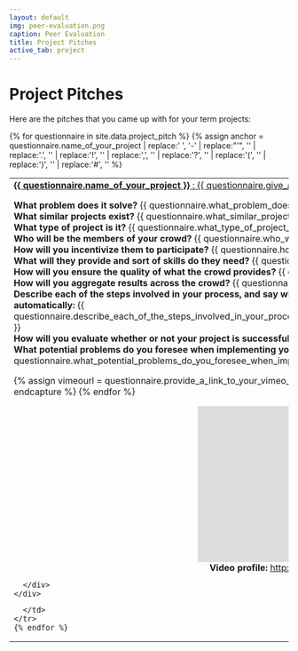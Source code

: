 ```yaml
---
layout: default
img: peer-evaluation.png
caption: Peer Evaluation
title: Project Pitches
active_tab: project
---
```



Project Pitches
=============================================================
Here are the pitches that you came up with for your term projects:

<table class="table"> 
  <tbody>
    {% for questionnaire in site.data.project_pitch %}
    {% assign anchor = questionnaire.name_of_your_project | replace:' ', '-' | replace:"'", '' | replace:'.', ''  | replace:'!', '' | replace:',', '' | replace:'?', ''  | replace:'(', '' | replace:')', '' |  replace:'#', '' %}
   <tr>
      <td>
<div class="panel-group" id="accordion{{ anchor }}">
  <div class="panel panel-default">
    <div class="panel-heading">
      <div class="panel-title">
        <a data-toggle="collapse" data-parent="#accordion{{ anchor }}" href="#{{ anchor }}">
	<b>{{ questionnaire.name_of_your_project }}</b> : 
	{{ questionnaire.give_a_one_sentence_description_of_your_project }} 
        </a>
      </div>
    </div>
    <div id="{{ anchor }}" class="panel-collapse collapse">
      <div class="panel-body">

<b>What problem does it solve?</b> {{ questionnaire.what_problem_does_it_solve }} <br />
<b>What similar projects exist?</b> {{ questionnaire.what_similar_projects_exist }} <br />
<b>What type of project is it?</b> {{ questionnaire.what_type_of_project_is_it }} <br />
<b>Who will be the members of your crowd?</b> {{ questionnaire.who_will_be_the_members_of_your_crowd }} <br />
<b>How will you incentivize them to participate?</b> {{ questionnaire.how_will_you_incentivize_them_to_participate }} <br />
<b>What will they provide and sort of skills do they need?</b> {{ questionnaire.what_will_they_provide_and_what_sort_of_skills_do_they_need }} <br />
<b>How will you ensure the quality of what the crowd provides?</b> {{ questionnaire.how_will_you_ensure_the_quality_of_the_crowd_provides }} <br />
<b>How will you aggregate results across the crowd?</b> {{ questionnaire.how_will_you_aggregate_the_results_from_the_crowd }} <br />
<b>Describe each of the steps involved in your process, and say what parts will be done will be done by the crowd and what parts will be done automatically:</b> {{ questionnaire.describe_each_of_the_steps_involved_in_your_process_what_parts_will_be_done_by_the_crowd_and_what_parts_will_be_done_automatically }} <br />
<b>How will you evaluate whether or not your project is successful?</b> {{ questionnaire.how_will_you_evaluate_if_your_project_is_successful }} <br />
<b>What potential problems do you foresee when implementing your project?</b> {{ questionnaire.what_potential_problems_do_you_foresee_when_implementing_your_project }} <br />


{% assign vimeourl = questionnaire.provide_a_link_to_your_vimeo_video | split:"/" %}
{% for urlpart in vimeourl %}
	{% capture videonum %}{{ urlpart }}{% endcapture %}
{% endfor %} 
<div align="center" class="hidden-sm hidden-xs">
<iframe src="http://player.vimeo.com/video/{{ videonum }}" width="500" height="281" frameborder="0" webkitallowfullscreen mozallowfullscreen allowfullscreen></iframe> <br />
</div>
<div align="center" class="visible-sm visible-xs">
<b>Video profile:</b> <a href="http://player.vimeo.com/video/{{ videonum }}">http://player.vimeo.com/video/{{ videonum }}"</a> <br />
</div>

      </div>
    </div>
  </div>
</div>

      </td>
    </tr>
    {% endfor %}
  </tbody>
</table>
 